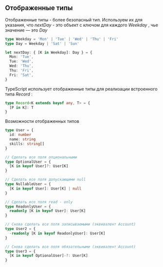 ## Отображенные типы
Отображенные типы - более безопасный тип. Используем их для указания, что _nextDay_ - это объект с ключом для каждого _Weekday_ , чье значение — это _Day_
```ts
type Weekday = 'Mon' | 'Tue' | 'Wed' | 'Thu' | 'Fri'
type Day = Weekday | 'Sat' | 'Sun'

let nextDay: { [K in Weekday]: Day } = {
  Mon: 'Tue',
  Tue: 'Wed',
  Wed: 'Thu',
  Thu: 'Fri',
  Fri: 'Sat',
}
```
TypeScript использует отображенные типы для реализации встроенного типа _Record_ :
```ts
type Record<K extends keyof any, T> = {
  [P in K]: T
}
```
Возможности отображенных типов
```ts
type User = {
  id: number
  name: string
  skills: string[]
}

// Сделать все поля опциональными
type OptionalUser = {
  [K in keyof User]?: User[K]
}

// Сделать все поля допускающими null
type NullableUser = {
  [K in keyof User]: User[K] | null
}

// Сделать все поля read - only
type ReadonlyUser = {
  readonly [K in keyof User]: User[K]
}

// Снова сделать все поля записываемыми (эквивалент Account)
type User2 = {
  -readonly [K in keyof ReadonlyUser]: User[K]
}

// Снова сделать все поля обязательными (эквивалент Account)
type User3 = {
  [K in keyof OptionalUser]-?: User[K]
}
```
